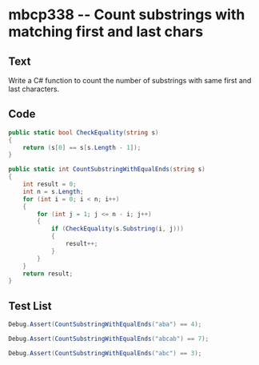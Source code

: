 # mbcp338 -- Count substrings with matching first and last chars

## Text

Write a C# function to count the number of substrings with same first and last characters.

## Code

```csharp
public static bool CheckEquality(string s) 
{
    return (s[0] == s[s.Length - 1]);
}

public static int CountSubstringWithEqualEnds(string s) 
{
    int result = 0; 
    int n = s.Length; 
    for (int i = 0; i < n; i++) 
    {
        for (int j = 1; j <= n - i; j++) 
        {
            if (CheckEquality(s.Substring(i, j))) 
            {
                result++;
            }
        }
    }
    return result; 
}
```

## Test List

```csharp
Debug.Assert(CountSubstringWithEqualEnds("aba") == 4);
```

```csharp
Debug.Assert(CountSubstringWithEqualEnds("abcab") == 7);
```

```csharp
Debug.Assert(CountSubstringWithEqualEnds("abc") == 3);
```
